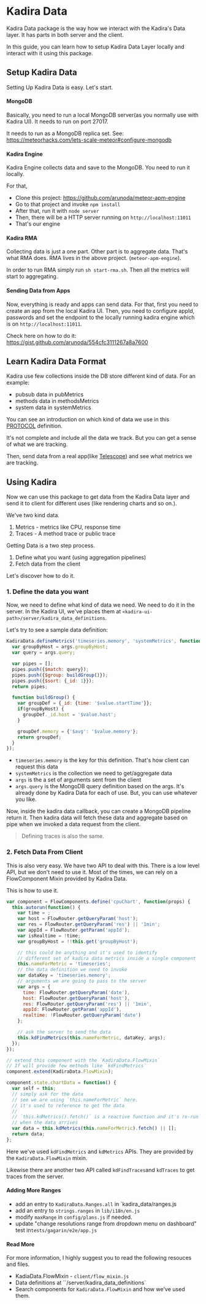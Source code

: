 # Kadira Data

Kadira Data package is the way how we interact with the Kadira's Data layer. It has parts in both server and the client. 

In this guide, you can learn how to setup Kadira Data Layer locally and interact with it using this package.

## Setup Kadira Data

Setting Up Kadira Data is easy. Let's start.

#### MongoDB
Basically, you need to run a local MongoDB server(as you normally use with Kadira UI). It needs to run on port 27017.

It needs to run as a MongoDB replica set. See: https://meteorhacks.com/lets-scale-meteor#configure-mongodb

#### Kadira Engine

Kadira Engine collects data and save to the MongoDB. You need to run it locally.

For that, 

* Clone this project: https://github.com/arunoda/meteor-apm-engine
* Go to that project and invoke `npm install`
* After that, run it with `node server`
* Then, there will be a HTTP server running on `http://localhost:11011`
* That's our engine

#### Kadira RMA

Collecting data is just a one part. Other part is to aggregate data. That's what RMA does. RMA lives in the above project. (`meteor-apm-engine`).

In order to run RMA simply run `sh start-rma.sh`. Then all the metrics will start to aggregating.

#### Sending Data from Apps

Now, everything is ready and apps can send data. For that, first you need to create an app from the local Kadira UI. Then, you need to configure appId, passwords and set the endpoint to the locally running kadira engine which is on `http://localhost:11011`.

Check here on how to do it: https://gist.github.com/arunoda/554cfc3111267a8a7600

## Learn Kadira Data Format

Kadira use few collections inside the DB store different kind of data. For an example:

* pubsub data in pubMetrics
* methods data in methodsMetrics
* system data in systemMetrics

You can see an introduction on which kind of data we use in this [PROTOCOL](https://github.com/arunoda/meteor-apm-engine/blob/master/PROTOCOL.md) definition.

It's not complete and include all the data we track. But you can get a sense of what we are tracking.

Then, send data from a real app(like [Telescope](https://github.com/TelescopeJS/Telescope)) and see what metrics we are tracking.

## Using Kadira

Now we can use this package to get data from the Kadira Data layer and send it to client for different uses (like rendering charts and so on.).

We've two kind data.

1. Metrics - metrics like CPU, response time
2. Traces - A method trace or public trace

Getting Data is a two step process.

1. Define what you want (using aggregation pipelines)
2. Fetch data from the client

Let's discover how to do it.

### 1. Define the data you want

Now, we need to define what kind of data we need. We need to do it in the server. In the Kadira UI, we've places them at `<kadira-ui-path>/server/kadira_data_definitions`.

Let's try to see a sample data definition:

~~~js
KadiraData.defineMetrics('timeseries.memory', 'systemMetrics', function(args) {
  var groupByHost = args.groupByHost;
  var query = args.query;

  var pipes = [];
  pipes.push({$match: query});
  pipes.push({$group: buildGroup()});
  pipes.push({$sort: {_id: 1}});
  return pipes;

  function buildGroup() {
    var groupDef = {_id: {time: '$value.startTime'}};
    if(groupByHost) {
      groupDef._id.host = '$value.host';
    }

    groupDef.memory = {'$avg': '$value.memory'};
    return groupDef;
  }
});
~~~

* `timeseries.memory` is the key for this definition. That's how client can request this data
* `systemMetrics` is the collection we need to get/aggregate data
* `args` is the a set of arguments sent from the client
* `args.query` is the MongoDB query definition based on the args. It's already done by Kadira Data for each of use. But, you can use whatever you like.

Now, inside the kadira data callback, you can create a MongoDB pipeline return it. Then kadira data will fetch these data and aggregate based on pipe when we invoked a data request from the client.

> Defining traces is also the same.

### 2. Fetch Data From Client

This is also very easy. We have two API to deal with this. There is a low level API, but we don't need to use it. Most of the times, we can rely on a FlowComponent Mixin provided by Kadira Data.

This is how to use it.

~~~js
var component = FlowComponents.define('cpuChart', function(props) {
  this.autorun(function() {
    var time = ;
    var host = FlowRouter.getQueryParam('host');
    var res = FlowRouter.getQueryParam('res') || '1min';
    var appId = FlowRouter.getParam('appId');
    var isRealtime = !time;
    var groupByHost = !!this.get('groupByHost');

    // this could be anything and it's used to identify 
    // different set of kadira data metrics inside a single component
    this.nameForMetric = 'timeseries';
    // the data definition we need to invoke
    var dataKey = 'timeseries.memory';
    // arguments we are going to pass to the server
    var args = {
      time: FlowRouter.getQueryParam('date'), 
      host: FlowRouter.getQueryParam('host'),
      res: FlowRouter.getQueryParam('res') || '1min',
      appId: FlowRouter.getParam('appId'),
      realtime: !FlowRouter.getQueryParam('date')
    };

    // ask the server to send the data
    this.kdFindMetrics(this.nameForMetric, dataKey, args);
  });
});

// extend this component with the `KadiraData.FlowMixin`
// If will provide few methods like `kdFindMetrics`
component.extend(KadiraData.FlowMixin);

component.state.chartData = function() {
  var self = this;
  // simply ask for the data
  // see we are using `this.nameForMetric` here. 
  // it's used to reference to get the data
  //
  // `this.kdMetrics().fetch()` is a reactive function and it's re-run 
  // when the data arrives
  var data = this.kdMetrics(this.nameForMetric).fetch() || [];
  return data;
};
~~~

Here we've used `kdFindMetrics` and `kdMetrics` APIs. They are provided by the `KadiraData.FlowMixin` mixin.

Likewise there are another two API called `kdFindTraces`and `kdTraces` to get traces from the server.

#### Adding More Ranges
* add an entry to `KadiraData.Ranges.all` in `kadira_data/ranges.js
* add an entry to `strings.ranges` in `lib/i18n/en.js`
* modify `maxRange` in `config/plans.js` if needed.
* update "change resolutions range from dropdown menu on dashboard" test in`tests/gagarin/e2e/app.js`

#### Read More

For more information, I highly suggest you to read the following resouces and files.

* KadiaData.FlowMixin - `client/flow_mixin.js`
* Data definitions at ``<kadira-ui-path>/server/kadira_data_definitions`
* Search components for `KadiraData.FlowMixin` and how we've used them.